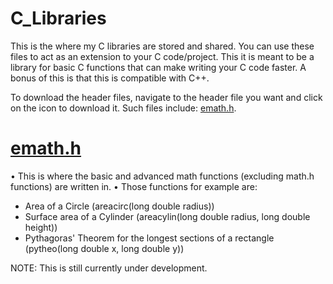 # C_Libraries

This is the where my C libraries are stored and shared. You can use these files to act as an extension to your C code/project. This it is meant to be a library for basic C functions that can make writing your C code faster. A bonus of this is that this is compatible with C++.

To download the header files, navigate to the header file you want and click on the icon to download it.
Such files include: [emath.h](https://github.com/FalkRaft/C_Libraries/blob/main/README.md#emathh).
# [emath.h](https://github.com/FalkRaft/C_Libraries/blob/main/C_Libraries/emath.h)
 • This is where the basic and advanced math functions (excluding math.h functions) are written in.
 • Those functions for example are:
   - Area of a Circle (areacirc(long double radius))
   - Surface area of a Cylinder (areacylin(long double radius, long double height))
   - Pythagoras' Theorem for the longest sections of a rectangle (pytheo(long double x, long double y))

NOTE: This is still currently under development.
